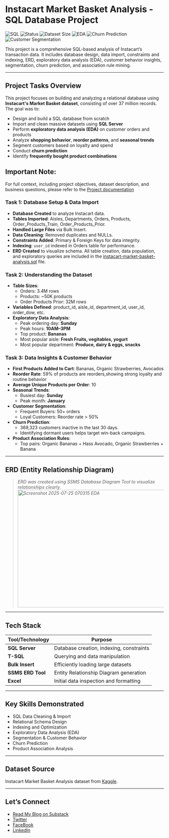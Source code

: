 # Instacart Market Basket Analysis - SQL Database Project

![SQL](https://img.shields.io/badge/Database-SQL--Server-blue?logo=MicrosoftSQLServer&style=flat-square)
![Status](https://img.shields.io/badge/Project-Completed-brightgreen?style=flat-square)
![Dataset Size](https://img.shields.io/badge/Dataset-37M+_Records-orange?style=flat-square)
![EDA](https://img.shields.io/badge/EDA-Included-yellow?style=flat-square)
![Churn Prediction](https://img.shields.io/badge/Churn_Analysis-Included-red?style=flat-square)
![Customer Segmentation](https://img.shields.io/badge/Segmentation-Included-purple?style=flat-square)

This project is a comprehensive SQL-based analysis of Instacart’s transaction data. It includes database design, data import, constraints and indexing, ERD, exploratory data analysis (EDA), customer behavior insights, segmentation, churn prediction, and association rule mining.

---

## Project Tasks Overview

This project focuses on building and analyzing a relational database using **Instacart's Market Basket dataset**, consisting of over 37 million records. The goal was to:

- Design and build a SQL database from scratch
- Import and clean massive datasets using **SQL Server**
- Perform **exploratory data analysis (EDA)** on customer orders and products
- Analyze **shopping behavior**, **reorder patterns**, and **seasonal trends**
- Segment customers based on loyalty and spend
- Conduct **churn prediction**
- Identify **frequently bought product combinations**

## Important Note:
For full context, including project objectives, dataset description, and business questions, please refer to the [Project documentation](Instacart%20Market%20Basket%20Analysis%20Documentation.md)

### Task 1: Database Setup & Data Import

- **Database Created** to analyze Instacart data.
- **Tables Imported**: Aisles, Departments, Orders, Products, Order_Products_Train, Order_Products_Prior.
- **Handled Large Files** via Bulk Insert.
- **Data Cleaning**: Removed duplicates and NULLs.
- **Constraints Added**: Primary & Foreign Keys for data integrity.
- **Indexing**: `user_id` indexed in Orders table for performance.
- **ERD Created** to visualize schema.
All table creation, data population, and exploratory queries are included in the [instacart-market-basket-analysis.sql](Instacart%20Market%20Basket%20Analysis.sql) file.

### Task 2: Understanding the Dataset

- **Table Sizes**:
  - Orders: 3.4M rows
  - Products: ~50K products
  - Order Products Prior: 32M rows
- **Variables Defined**: product_id, aisle_id, department_id, user_id, order_dow, etc.
- **Exploratory Data Analysis**:
  - Peak ordering day: **Sunday**
  - Peak hours: **10AM–3PM**
  - Top product: **Bananas**
  - Most popular aisle: **Fresh Fruits, vegitables, yogurt**
  - Most popular department: **Produce, dairy & eggs, snacks**

### Task 3: Data Insights & Customer Behavior

- **First Products Added to Cart**: Bananas, Organic Strawberries, Avocados
- **Reorder Rate**: 59% of products are reorders,showing strong loyalty and routine behavior
- **Average Unique Products per Order**: 10
- **Seasonal Trends**:
  - Busiest day: **Sunday**
  - Peak month: **January**
- **Customer Segmentation**:
  - Frequent Buyers: 50+ orders
  - Loyal Customers: Reorder rate > 50%
- **Churn Prediction**:
  - 369,323 customers inactive in the last 30 days.
  - Identifying dormant users helps target win-back campaigns.
- **Product Association Rules**:
  - Top pairs: Organic Bananas + Hass Avocado, Organic Strawberries + Banana

---

## ERD (Entity Relationship Diagram)
> _ERD was created using SSMS Database Diagram Tool to visualize relationships clearly._  
> _<img width="767" height="373" alt="Screenshot 2025-07-25 070315 EDA" src="https://github.com/user-attachments/assets/c936bfd1-ff2d-44f7-89b0-4774a9e542d1" />_

---

## Tech Stack

| Tool/Technology        | Purpose                                  |
|------------------------|------------------------------------------|
| **SQL Server**         | Database creation, indexing, constraints |
| **T-SQL**              | Querying and data manipulation           |
| **Bulk Insert**        | Efficiently loading large datasets       |
| **SSMS ERD Tool**      | Entity Relationship Diagram generation   |
| **Excel**              | Initial data inspection and formatting   |

---

## Key Skills Demonstrated

- SQL Data Cleaning & Import
- Relational Schema Design
- Indexing and Optimization
- Exploratory Data Analysis (EDA)
- Segmentation & Customer Behavior
- Churn Prediction
- Product Association Analysis

---

## Dataset Source

Instacart Market Basket Analysis dataset from [Kaggle](https://www.kaggle.com/datasets/psparks/instacart-market-basket-analysis).

---

## Let’s Connect

- [Read My Blog on Substack](https://substack.com/@theanalysisangle)
- [Twitter](https://x.com/Anastasia_Nmeso)  
- [FaceBook](https://www.facebook.com/share/16JoCo9x4F/)  
- [LinkedIn](www.linkedin.com/in/anastasia-nmesoma-947b20317)
